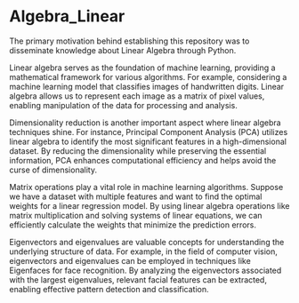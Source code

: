 # Algebra_Linear

The primary motivation behind establishing this repository was to disseminate knowledge about Linear Algebra through Python.

Linear algebra serves as the foundation of machine learning, providing a mathematical framework for various algorithms. For example, considering a machine learning model that classifies images of handwritten digits. Linear algebra allows us to represent each image as a matrix of pixel values, enabling manipulation of the data for processing and analysis.

Dimensionality reduction is another important aspect where linear algebra techniques shine. For instance, Principal Component Analysis (PCA) utilizes linear algebra to identify the most significant features in a high-dimensional dataset. By reducing the dimensionality while preserving the essential information, PCA enhances computational efficiency and helps avoid the curse of dimensionality.

Matrix operations play a vital role in machine learning algorithms. Suppose we have a dataset with multiple features and want to find the optimal weights for a linear regression model. By using linear algebra operations like matrix multiplication and solving systems of linear equations, we can efficiently calculate the weights that minimize the prediction errors.

Eigenvectors and eigenvalues are valuable concepts for understanding the underlying structure of data. For example, in the field of computer vision, eigenvectors and eigenvalues can be employed in techniques like Eigenfaces for face recognition. By analyzing the eigenvectors associated with the largest eigenvalues, relevant facial features can be extracted, enabling effective pattern detection and classification.

